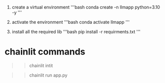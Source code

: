 1. create a virtual environment
'''bash
   conda create -n llmapp python=3.10 -y
'''

2. activate the environment
'''bash
   conda activate llmapp
'''

3. install all the required lib
'''bash
   pip install -r requirments.txt
'''

# chainlit commands

>> chainlit intit

>> chainlit run app.py